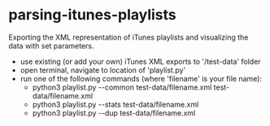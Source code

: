 # parsing-itunes-playlists
 Exporting the XML representation of iTunes playlists and visualizing the data with set parameters.

- use existing (or add your own) iTunes XML exports to '/test-data' folder
- open terminal, navigate to location of 'playlist.py'
- run one of the following commands (where 'filename' is your file name):
  - python3 playlist.py --common test-data/filename.xml test-data/filename.xml
  - python3 playlist.py --stats test-data/filename.xml
  - python3 playlist.py --dup test-data/filename.xml
